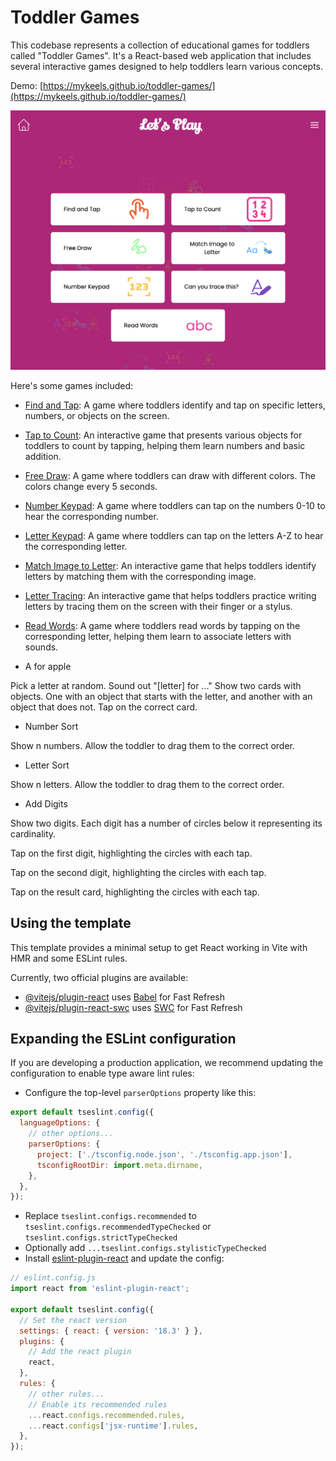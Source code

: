 # Toddler Games

This codebase represents a collection of educational games for toddlers called "Toddler Games". It's a React-based web application that includes several interactive games designed to help toddlers learn various concepts.

Demo: [https://mykeels.github.io/toddler-games/](https://mykeels.github.io/toddler-games/)

[![Toddler Games](./public/screenshots/game-listing.png)](https://mykeels.github.io/toddler-games/)

Here's some games included:

- [Find and Tap](./src/games/FindAndTap/README.md): A game where toddlers identify and tap on specific letters, numbers, or objects on the screen.

- [Tap to Count](./src/games/TapToCount/README.md): An interactive game that presents various objects for toddlers to count by tapping, helping them learn numbers and basic addition.

- [Free Draw](./src/games/FreeDraw/README.md): A game where toddlers can draw with different colors. The colors change every 5 seconds.

- [Number Keypad](./src/games/NumberKeypad/README.md): A game where toddlers can tap on the numbers 0-10 to hear the corresponding number.

- [Letter Keypad](./src/games/LetterKeypad/README.md): A game where toddlers can tap on the letters A-Z to hear the corresponding letter.

- [Match Image to Letter](./src/games/ImageToLetterMatching/README.md): An interactive game that helps toddlers identify letters by matching them with the corresponding image.

- [Letter Tracing](./src/games/LetterTracing/README.md): An interactive game that helps toddlers practice writing letters by tracing them on the screen with their finger or a stylus.

- [Read Words](./src/games/ReadWords/README.md): A game where toddlers read words by tapping on the corresponding letter, helping them learn to associate letters with sounds.

- A for apple

Pick a letter at random. 
Sound out "[letter] for ..."
Show two cards with objects. One with an object that starts with the letter, and another with an object that does not.
Tap on the correct card.

- Number Sort

Show n numbers. Allow the toddler to drag them to the correct order.

- Letter Sort

Show n letters. Allow the toddler to drag them to the correct order.

- Add Digits

Show two digits. Each digit has a number of circles below it representing its cardinality.

Tap on the first digit, highlighting the circles with each tap.

Tap on the second digit, highlighting the circles with each tap.

Tap on the result card, highlighting the circles with each tap.

<!-- - [Number Matching](./src/games/NumberMatching/README.md): A game where toddlers match numbers with the corresponding quantity of objects, reinforcing number recognition and counting skills. -->

<!-- - [Phonics Flashcards](./src/games/PhonicsFlashcards/README.md): Digital flashcards that display letters or simple words, encouraging toddlers to practice phonics by sounding out the letters and words.

- [Rhyming Words](./src/games/RhymingWords/README.md): A game that introduces toddlers to rhyming by presenting a word and asking them to choose the picture that rhymes with it from a set of options.

- [Alphabet Puzzle](./src/games/AlphabetPuzzle/README.md): A digital puzzle game where toddlers drag and drop letter pieces to complete the alphabet, enhancing letter recognition and order.

- [Story Time](./src/games/StoryTime/README.md): A simple, interactive storybook app that highlights words as they are read aloud, encouraging toddlers to follow along and associate written words with their spoken counterparts. -->

## Using the template

This template provides a minimal setup to get React working in Vite with HMR and some ESLint rules.

Currently, two official plugins are available:

- [@vitejs/plugin-react](https://github.com/vitejs/vite-plugin-react/blob/main/packages/plugin-react/README.md) uses [Babel](https://babeljs.io/) for Fast Refresh
- [@vitejs/plugin-react-swc](https://github.com/vitejs/vite-plugin-react-swc) uses [SWC](https://swc.rs/) for Fast Refresh

## Expanding the ESLint configuration

If you are developing a production application, we recommend updating the configuration to enable type aware lint rules:

- Configure the top-level `parserOptions` property like this:

```js
export default tseslint.config({
  languageOptions: {
    // other options...
    parserOptions: {
      project: ['./tsconfig.node.json', './tsconfig.app.json'],
      tsconfigRootDir: import.meta.dirname,
    },
  },
});
```

- Replace `tseslint.configs.recommended` to `tseslint.configs.recommendedTypeChecked` or `tseslint.configs.strictTypeChecked`
- Optionally add `...tseslint.configs.stylisticTypeChecked`
- Install [eslint-plugin-react](https://github.com/jsx-eslint/eslint-plugin-react) and update the config:

```js
// eslint.config.js
import react from 'eslint-plugin-react';

export default tseslint.config({
  // Set the react version
  settings: { react: { version: '18.3' } },
  plugins: {
    // Add the react plugin
    react,
  },
  rules: {
    // other rules...
    // Enable its recommended rules
    ...react.configs.recommended.rules,
    ...react.configs['jsx-runtime'].rules,
  },
});
```
